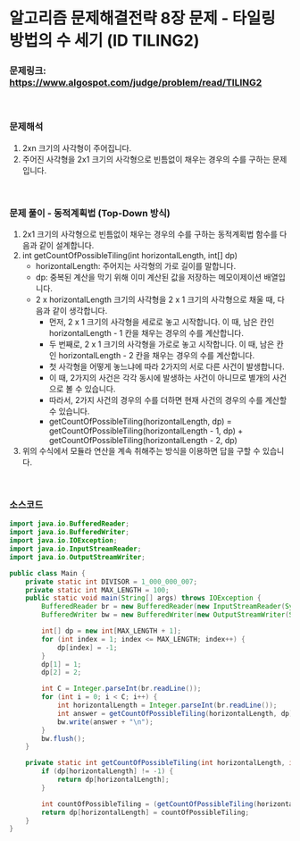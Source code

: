 # 알고리즘 문제해결전략 8장 문제 - 타일링 방법의 수 세기 (ID TILING2)

### 문제링크: https://www.algospot.com/judge/problem/read/TILING2

<br>

### 문제해석

1. 2xn 크기의 사각형이 주어집니다.
1. 주어진 사각형을 2x1 크기의 사각형으로 빈틈없이 채우는 경우의 수를 구하는 문제입니다.

<br>

### 문제 풀이 - 동적계획법 (Top-Down 방식)

1. 2x1 크기의 사각형으로 빈틈없이 채우는 경우의 수를 구하는 동적계획법 함수를 다음과 같이 설계합니다.
1. int getCountOfPossibleTiling(int horizontalLength, int[] dp)
   - horizontalLength: 주어지는 사각형의 가로 길이를 말합니다.
   - dp: 중복된 계산을 막기 위해 이미 계산된 값을 저장하는 메모이제이션 배열입니다.
   - 2 x horizontalLength 크기의 사각형을 2 x 1 크기의 사각형으로 채울 때, 다음과 같이 생각합니다.
     - 먼저, 2 x 1 크기의 사각형을 세로로 놓고 시작합니다. 이 때, 남은 칸인 horizontalLength - 1 칸을 채우는 경우의 수를 계산합니다.
     - 두 번째로, 2 x 1 크기의 사각형을 가로로 놓고 시작합니다. 이 때, 남은 칸인 horizontalLength - 2 칸을 채우는 경우의 수를 계산합니다.
     - 첫 사각형을 어떻게 놓느냐에 따라 2가지의 서로 다른 사건이 발생합니다.
     - 이 때, 2가지의 사건은 각각 동시에 발생하는 사건이 아니므로 별개의 사건으로 볼 수 있습니다.
     - 따라서, 2가지 사건의 경우의 수를 더하면 현재 사건의 경우의 수를 계산할 수 있습니다.
     - getCountOfPossibleTiling(horizontalLength, dp) = getCountOfPossibleTiling(horizontalLength - 1, dp) + getCountOfPossibleTiling(horizontalLength - 2, dp)
1. 위의 수식에서 모듈라 연산을 계속 취해주는 방식을 이용하면 답을 구할 수 있습니다.

<br>

### 소스코드

```java
import java.io.BufferedReader;
import java.io.BufferedWriter;
import java.io.IOException;
import java.io.InputStreamReader;
import java.io.OutputStreamWriter;

public class Main {
    private static int DIVISOR = 1_000_000_007;
    private static int MAX_LENGTH = 100;
    public static void main(String[] args) throws IOException {
        BufferedReader br = new BufferedReader(new InputStreamReader(System.in));
        BufferedWriter bw = new BufferedWriter(new OutputStreamWriter(System.out));

        int[] dp = new int[MAX_LENGTH + 1];
        for (int index = 1; index <= MAX_LENGTH; index++) {
            dp[index] = -1;
        }
        dp[1] = 1;
        dp[2] = 2;

        int C = Integer.parseInt(br.readLine());
        for (int i = 0; i < C; i++) {
            int horizontalLength = Integer.parseInt(br.readLine());
            int answer = getCountOfPossibleTiling(horizontalLength, dp);
            bw.write(answer + "\n");
        }
        bw.flush();
    }

    private static int getCountOfPossibleTiling(int horizontalLength, int[] dp) {
        if (dp[horizontalLength] != -1) {
            return dp[horizontalLength];
        }

        int countOfPossibleTiling = (getCountOfPossibleTiling(horizontalLength - 1, dp) + getCountOfPossibleTiling(horizontalLength - 2, dp)) % DIVISOR;
        return dp[horizontalLength] = countOfPossibleTiling;
    }
}
```
